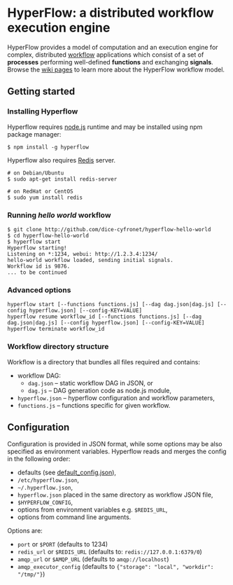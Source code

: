 # HyperFlow: a distributed workflow execution engine

HyperFlow provides a model of computation and an execution engine for complex, distributed [workflow](http://en.wikipedia.org/wiki/Workflow) applications which consist of a set of **processes** performing well-defined **functions** and exchanging **signals**. Browse the [wiki pages](https://github.com/dice-cyfronet/hyperflow/wiki) to learn more about the HyperFlow workflow model. 


## Getting started

### Installing Hyperflow

Hyperflow requires [node.js](http://nodejs.org) runtime and may be installed using npm package manager:

```shell
$ npm install -g hyperflow
```

Hyperflow also requires [Redis](http://redis.io) server.

```shell
# on Debian/Ubuntu
$ sudo apt-get install redis-server

# on RedHat or CentOS
$ sudo yum install redis 
```

### Running *hello world* workflow

```shell
$ git clone http://github.com/dice-cyfronet/hyperflow-hello-world
$ cd hyperflow-hello-world
$ hyperflow start
Hyperflow starting!
Listening on *:1234, webui: http://1.2.3.4:1234/
hello-world workflow loaded, sending initial signals.
Workflow id is 9876.
... to be continued
```
### Advanced options

```
hyperflow start [--functions functions.js] [--dag dag.json|dag.js] [--config hyperflow.json] [--config-KEY=VALUE]
hyperflow resume workflow_id [--functions functions.js] [--dag dag.json|dag.js] [--config hyperflow.json] [--config-KEY=VALUE]
hyperflow terminate workflow_id
```


### Workflow directory structure

Workflow is a directory that bundles all files required and contains:

* workflow DAG:
  * `dag.json` – static workflow DAG in JSON, or
  * `dag.js` – DAG generation code as node.js module, 
* `hyperflow.json` – hyperflow configuration and workflow parameters,
* `functions.js` – functions specific for given workflow.

## Configuration

Configuration is provided in JSON format, while some options may be also specified as environment variables. Hyperflow reads and merges the config in the following order:

* defaults (see [default_config.json](default_config.json)),
* `/etc/hyperflow.json`,
* `~/.hyperflow.json`,
* `hyperflow.json` placed in the same directory as workflow JSON file,
* `$HYPERFLOW_CONFIG`,
* options from environment variables e.g. `$REDIS_URL`,
* options from command line arguments.

Options are:

* `port` or `$PORT` (defaults to 1234)
* `redis_url` or `$REDIS_URL` (defaults to: `redis://127.0.0.1:6379/0`)
* `amqp_url` or `$AMQP_URL` (defaults to `amqp://localhost`)
* `amqp_executor_config` (defaults to `{"storage": "local", "workdir": "/tmp/"}`)
